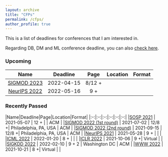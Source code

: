 ```yaml
---
layout: archive
title: "CFPs"
permalink: /cfps/
author_profile: true
---
```




This is a list of deadlines for conferences that I am interested in.

Regarding DB, DM and ML conference deadline, you can also [check here](https://cddl.lihui.info/?sub=DM,DB,ML).

### Upcoming
|Name|Deadline|Page|Location|Format|
|:-:|:-:|:-:|:-:|:-:|
|[SIGMOD 2023](https://2023.sigmod.org/calls_papers_sigmod_research.shtml)   | 2022-04-15  | 8/12 +|             |   |
|[NeurIPS 2022](https://neurips.cc/Conferences/2022)   | 2022-05-16  | 9 +|           |   |

### Recently Passed
|Name|Deadline|Page|Location|Format|
|:-:|:-:|:-:|:-:|:-:|:-:|
|[SOSP 2021](https://sosp2021.mpi-sws.org/) | 2021-05-07                | 12 +  |     | ACM  |
|[SIGMOD 2022 (1st round)](https://2022.sigmod.org/calls_papers_important_dates.shtml)   | 2021-07-02  | 12/8 +|    Philadelphia, PA, USA           | ACM   |
|[SIGMOD 2022 (2nd round)](https://2022.sigmod.org/calls_papers_important_dates.shtml)   | 2021-09-15  | 12/8 +|    Philadelphia, PA, USA           | ACM   |
|[NeurIPS 2021](https://nips.cc/) | 2021-05-28                | 9 +  |     |   |
|[ICML 2022](https://icml.cc/Conferences/2022/CallForPapers) | 2022-01-20                | 8 +  |     |   |
|[ICLR 2022](https://iclr.cc/Conferences/2022/Dates)   | 2021-10-06  | 9 +|    Virtual         |   |
|[SIGKDD 2022](https://kdd.org/kdd2022/cfpResearch.html) | 2022-02-10             | 9 + 2 | Washington DC     | ACM |
|[WWW 2022](https://www2022.thewebconf.org/cfp/research/systems/)   | 2021-10-21  | 8 +|    Virtual         |   |
